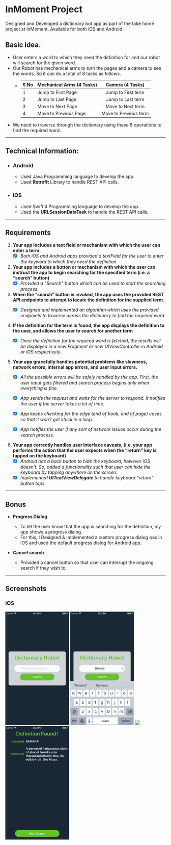# InMoment Project
Designed and Developed a dictionary bot app as part of the take home project at InMoment. Available for both iOS and Android


## Basic idea.
- User enters a word to which they need the definition for and our robot will search for the given word.
- Our Robot has mechanical arms to turn the pages and a camera to see the words. So it can do a total of 8 tasks
as follows.
  - | S.No | Mechanical Arms (4 Tasks)  | Camera (4 Tasks)      |
    |------|----------------------------|:---------------------:|
    |  1   |    Jump to First Page      | Jump to First term    |
    |  2   |    Jump to Last Page       | Jump to Last term     |
    |  3   |    Move to Next Page       | Move to Next term     |
    |  4   |    Move to Previous Page   | Move to Previous term |
 - We need to traverse through the dictionary using these 8 operations to find the required word.
    
------
## Technical Information:
  - ### Android
    - Used Java Programming language to develop the app.
    - Used **Retrofit** Library to handle REST API calls.
    
  - ### iOS
    - Used Swift 4 Programming language to develop the app.
    - Used the **URLSessionDataTask** to handle the REST API calls.
    
 ---
 
 ## Requirements
 1. **Your app includes a text field or mechanism with which the user can enter a term.**
    - [x] *Both iOS and Android apps provided a textField for the user to enter the keyword to 
    which they need the definition.*
 
2. **Your app includes a button or mechanism with which the user can instruct the app to 
begin searching for the specified term (i.e. a “search” button)**
    - [x] *Provided a "Search" button which can be used to start the searching process.*
    
3. **When the “search” button is invoked, the app uses the provided REST API endpoints 
to attempt to locate the definition for the supplied term.**
    - [x] *Designed and implemented an algorithm which uses the provided endpoints to traverse
    across the dictionary to find the required word.*


4. **If the definition for the term is found, the app displays the definition to the user,
and allows the user to search for another term**
    - [x] *Once the definition for the required word is fetched, the results will be displayed
    in a new Fragment or new UIViewController in Android or iOS respectively.*


5. **Your app gracefully handles potential problems like slowness, network errors, internal app 
errors, and user input errors.**
    - [x] *All the possible errors will be safely handled by the app. First, the user input gets filtered
    and search process begins only when everything is fine.* 
    - [x] *App sends the request and waits for the server to respond. It notifies the user if the server
    takes a lot of time.*
    - [x] *App keeps checking for the edge (end of book, end of page) cases so that it won't get stuck in a loop.*
    - [x] *App notifies the user if any sort of network issues occur during the search process.*
    
    
6. **Your app correctly handles user interface caveats, (i.e. your app performs the action that the user 
expects when the “return” key is tapped on the keyboard)**
    - [x] *Android has a back button to hide the keyboard, however iOS doesn't. So, added a functionality such that
    user can hide the keyboard by tapping anywhere on the screen.*
    - [x] *Implemented **UITextViewDelegate** to handle keyboard "return" button taps.*
    
---   
## Bonus
-  **Progress Dialog**
    - To let the user know that the app is searching for the definition, my app shows a progress dialog. 
    - For this, I Designed & Implemented a custom progress dialog box in iOS and used the default progress
    dialog for Android app.
     
- **Cancel search**
  - Provided a cancel button so that user can interrupt the ongoing search if they wish to.
    
---
## Screenshots
### iOS
<img src="iOS/iOS%20-%20Screenshots/iOS%20-%20Home%20Screen.png" width="200">
<img src="iOS/iOS%20-%20Screenshots/iOS%20-%20Home%20Screen%202.png" width="200">
<img src="iOS/iOS%20-%20Screenshots/iOS%20-%20Loading%20Screen.png" width="200">
<img src="iOS/iOS%20-%20Screenshots/iOS%20-%20Results%20Screen.png" width="200">






